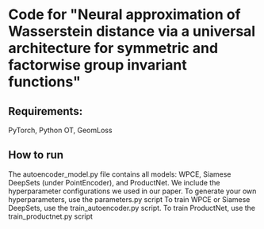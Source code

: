 # Code for "Neural approximation of Wasserstein distance via a universal architecture for symmetric and factorwise group invariant functions"
## Requirements: 
PyTorch, Python OT, GeomLoss

## How to run
The autoencoder_model.py file contains all models: WPCE, Siamese DeepSets (under PointEncoder), and ProductNet.
We include the hyperparameter configurations we used in our paper. To generate your own hyperparameters, use the parameters.py script
To train WPCE or Siamese DeepSets, use the train_autoencoder.py script.
To train ProductNet, use the train_productnet.py script
